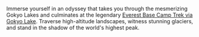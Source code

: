 Immerse yourself in an odyssey that takes you through the mesmerizing Gokyo Lakes and culminates at the legendary <a href="https://www.exploreradventure.com/everest-base-camp-trek-via-gokyo-lake">Everest Base Camp Trek via Gokyo Lake</a>. Traverse high-altitude landscapes, witness stunning glaciers, and stand in the shadow of the world's highest peak.
